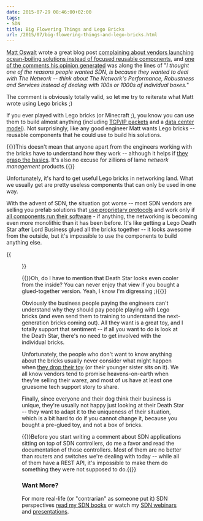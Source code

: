 ```yaml
---
date: 2015-07-29 08:46:00+02:00
tags:
- SDN
title: Big Flowering Things and Lego Bricks
url: /2015/07/big-flowering-things-and-lego-bricks.html
---
```

[Matt Oswalt](http://keepingitclassless.net/about-matt/) wrote a great blog post [complaining about vendors launching ocean-boiling solutions instead of focused reusable components](https://oswalt.dev/2015/07/big-flowering-thing/), and [one of the comments his opinion generated](/2015/07/must-read-big-flowering-thing.html?showComment=1437168590824#c2836266398982409387) was along the lines of "*I thought one of the reasons people wanted SDN, is because they wanted to deal with The Network -- think about The Network\'s Performance, Robustness and Services instead of dealing with 100s or 1000s of individual boxes.*"

The comment is obviously totally valid, so let me try to reiterate what Matt wrote using Lego bricks ;)
<!--more-->
If you ever played with Lego bricks (or Minecraft ;), you know you can use them to build almost anything (including [TCP/IP packets](https://righteousit.wordpress.com/2010/06/27/practical-visual-three-dimensional-pedagogy-for-internet-protocol-packet-header-control-fields/) and a [data center model](/2013/10/lego-data-center.html)). Not surprisingly, like any good engineer Matt wants Lego bricks -- reusable components that he could use to build his solutions.

{{<note>}}This doesn't mean that anyone apart from the engineers working with the bricks have to understand how they work -- although it helps if [they grasp the basics](/2015/07/why-should-i-care-about-networking.html). It's also no excuse for zillions of lame *network management* products.{{</note>}}

Unfortunately, it's hard to get useful Lego bricks in networking land. What we usually get are pretty useless components that can only be used in one way.

With the advent of SDN, the situation got worse -- most SDN vendors are selling you prefab solutions that [use proprietary protocols](/2015/06/software-defined-wanwell-orchestrated.html) and work only if [all components run their software](/2015/06/vertically-integrated-musings.html) - if anything, the networking is becoming even more monolithic than it has been before. It's like getting a Lego Death Star after Lord Business glued all the bricks together -- it looks awesome from the outside, but it's impossible to use the components to build anything else.

{{<figure src="http://images.amazon.com/images/G/01/toys/detail-page/B000FTXNRI-1-lg.jpg">}}

{{<note>}}Oh, do I have to mention that Death Star looks even cooler from the inside? You can never enjoy that view if you bought a glued-together version. Yeah, I know I\'m digressing ;){{</note>}}

Obviously the business people paying the engineers can't understand why they should pay people playing with Lego bricks (and even send them to training to understand the next-generation bricks coming out). All they want is a great toy, and I totally support that sentiment -- if all you want to do is look at the Death Star, there's no need to get involved with the individual bricks.

Unfortunately, the people who don't want to know anything about the bricks usually never consider what might happen when [they drop their toy](https://youtu.be/kEHRrZrXOdQ?t=4m20s) (or their younger sister sits on it). We all know vendors tend to promise heavens-on-earth when they're selling their warez, and most of us have at least one gruesome tech support story to share.

Finally, since everyone and their dog think their business is unique, they're usually not happy just looking at their Death Star -- they want to adapt it to the uniqueness of their situation, which is a bit hard to do if you cannot change it, because you bought a pre-glued toy, and not a box of bricks.

{{<note>}}Before you start writing a comment about SDN applications sitting on top of SDN controllers, do me a favor and read the documentation of those controllers. Most of them are no better than routers and switches we're dealing with today -- while all of them have a REST API, it's impossible to make them do something they were not supposed to do.{{</note>}}

### Want More?

For more real-life (or "contrarian" as someone put it) SDN perspectives [read my SDN books](http://www.ipspace.net/Books) or watch my [SDN webinars](https://www.ipspace.net/Roadmap/SDN_and_OpenFlow_webinars) and [presentations](http://www.ipspace.net/Presentations#Software_Defined_Networking).
